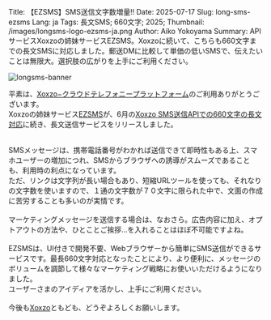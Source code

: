 Title: 【EZSMS】SMS送信文字数増量!!
Date: 2025-07-17
Slug: long-sms-ezsms
Lang: ja
Tags: 長文SMS; 660文字; 2025;
Thumbnail: /images/longsms-logo-ezsms-ja.png
Author: Aiko Yokoyama
Summary: APIサービスXoxzoの姉妹サービスEZSMS。Xoxzoに続いて、こちらも660文字までの長文SMSに対応しました。郵送DMに比較して単価の低いSMSで、伝えたいことは無限大。選択肢の広がりを上手にご利用ください。

![longsms-banner](/images/longsms-banner-ja.jpg)

平素は、[Xoxzo−クラウドテレフォニープラットフォーム](https://www.xoxzo.com/ja/)のご利用ありがとうございます。<br>
Xoxzoの姉妹サービス[EZSMS](https://www.ezsms.biz/ja/)が、6月の[Xoxzo SMS送信APIでの660文字の長文対応](https://blog.xoxzo.com/ja/2025/06/03/long-sms/)に続き、長文送信サービスをリリースしました。<br>
<br>

SMSメッセージは、携帯電話番号がわかれば送信できて即時性もある上、スマホユーザーの増加につれ、SMSからブラウザへの誘導がスムーズであることも、利用時の利点になっています。<br>
ただ、リンクは文字列が長い場合もあり、短縮URLツールを使っても、それなりの文字数を使いますので、１通の文字数が７０文字に限られた中で、文面の作成に苦労することも多いのが実情です。<br>
<br>
マーケティングメッセージを送信する場合は、なおさら。広告内容に加え、オプトアウトの方法や、ひとことご挨拶…を入れることはほぼ不可能ですよね。<br>
<br>
EZSMSは、UI付きで開発不要、Webブラウザーから簡単にSMS送信ができるサービスです。最長660文字対応となったことにより、より便利に、メッセージのボリュームを調節して様々なマーケティング戦略にお使いいただけるようになりました。
<br>
ユーザーさまのアイディアを活かし、上手にご利用ください。
<br>
<br>
今後も[Xoxzo](https://www.xoxzo.com/ja/)ともども、どうぞよろしくお願いします。
